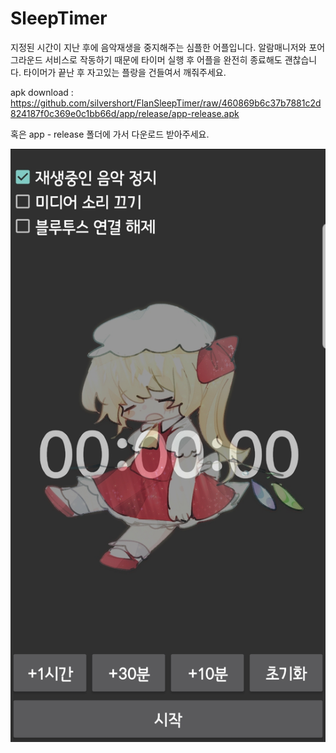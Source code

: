 # SleepTimer
 지정된 시간이 지난 후에 음악재생을 중지해주는 심플한 어플입니다.
 알람매니저와 포어그라운드 서비스로 작동하기 때문에 타이머 실행 후 어플을 완전히 종료해도 괜찮습니다.
 타이머가 끝난 후 자고있는 플랑을 건들여서 깨줘주세요.
 
 apk download : https://github.com/silvershort/FlanSleepTimer/raw/460869b6c37b7881c2d824187f0c369e0c1bb66d/app/release/app-release.apk
 
 혹은 app - release 폴더에 가서 다운로드 받아주세요.


![이미지](./image/read_image.jpg)
